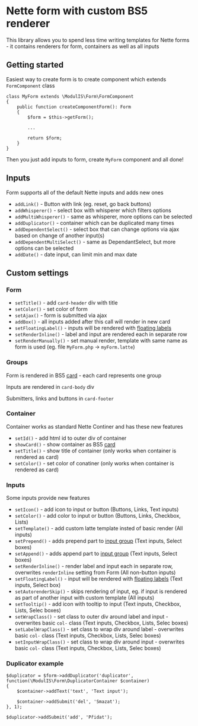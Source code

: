 # Nette form with custom BS5 renderer
This library allows you to spend less time writing templates for Nette forms - it contains renderers for form, containers as well as all inputs

## Getting started
Easiest way to create form is to create component which extends `FormComponent` class

```
class MyForm extends \ModulIS\Form\FormComponent
{
	public function createComponentForm(): Form
	{
		$form = $this->getForm();
		
		...
		
		return $form;
	}
}
```

Then you just add inputs to form, create `MyForm` component and all done!

## Inputs
Form supports all of the default Nette inputs and adds new ones

+ `addLink()` - Button with link (eg. reset, go back buttons)
+ `addWhisperer()` - select box with whisperer which filters options
+ `addMultiWhisperer()` - same as whisperer, more options can be selected
+ `addDuplicator()` - container which can be duplicated many times
+ `addDependentSelect()` - select box that can change options via ajax based on change of another input(s) 
+ `addDependentMultiSelect()` - same as DependantSelect, but more options can be selected 
+ `addDate()` - date input, can limit min and max date

## Custom settings

### Form

+ `setTitle()` - add `card-header` div with title
+ `setColor()` - set color of form
+ `setAjax()` - form is submitted via ajax
+ `addBox()` - all inputs added after this call will render in new card
+ `setFloatingLabel()` - inputs will be rendered with [floating labels](https://getbootstrap.com/docs/5.0/forms/floating-labels/)
+ `setRenderInline()` - label and input are rendered each in separate row
+ `setRenderManually()` - set manual render, template with same name as form is used (eg. file `MyForm.php` -> `myForm.latte`)

### Groups
Form is rendered in BS5 [card](https://getbootstrap.com/docs/5.0/components/card/) - each card represents one group

Inputs are rendered in `card-body` div

Submitters, links and buttons in `card-footer`

### Container
Container works as standard Nette Continer and has these new features

+ `setId()` - add html id to outer div of container
+ `showCard()` - show container as BS5 [card](https://getbootstrap.com/docs/5.0/components/card/)
+ `setTitle()` - show title of container (only works when container is rendered as card)
+ `setColor()` - set color of conatiner (only works when container is rendered as card)

### Inputs
Some inputs provide new features

+ `setIcon()` - add icon to input or button (Buttons, Links, Text inputs)
+ `setColor()` - add color to input or button (Buttons, Links, Checkbox, Lists)
+ `setTemplate()` - add custom latte template insted of basic render (All inputs)
+ `setPrepend()` - adds prepend part to [input group](https://getbootstrap.com/docs/5.0/forms/input-group/) (Text inputs, Select boxes)
+ `setAppend()` - adds append part to [input group](https://getbootstrap.com/docs/5.0/forms/input-group/) (Text inputs, Select boxes)
+ `setRenderInline()` - render label and input each in separate row, overwrites `renderInline` setting from Form (All non-button inputs)
+ `setFloatingLabel()` - input will be rendered with [floating labels](https://getbootstrap.com/docs/5.0/forms/floating-labels/) (Text inputs, Select box)
+ `setAutorenderSkip()` - skips rendering of input, eg. if input is rendered as part of another input with custom template (All inputs)
+ `setTooltip()` - add icon with tooltip to input (Text inputs, Checkbox, Lists, Selec boxes)
+ `setWrapClass()` - set class to outer div around label and input - overwrites basic `col-` class (Text inputs, Checkbox, Lists, Selec boxes)
+ `setLabelWrapClass()` - set class to wrap div around label - overwrites basic `col-` class (Text inputs, Checkbox, Lists, Selec boxes)
+ `setInputWrapClass()` - set class to wrap div around input - overwrites basic `col-` class (Text inputs, Checkbox, Lists, Selec boxes)

### Duplicator example
```
$duplicator = $form->addDuplicator('duplicator', function(\ModulIS\Form\DuplicatorContainer $container)
{
	$container->addText('text', 'Text input');

	$container->addSubmit('del', 'Smazat');
}, 1);

$duplicator->addSubmit('add', 'Přidat');
```
